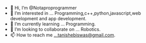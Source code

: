 - 👋 Hi, I’m @Notaproprogrammer
- 👀 I’m interested in ... Programming,c++,python,javascript,web development and app development.
- 🌱 I’m currently learning ... Programming.
- 💞️ I’m looking to collaborate on ... Robotics. 
- 📫 How to reach me ...tanishebiswas@gmail.com.

<!---
Notaproprogrammer/Notaproprogrammer is a ✨ special ✨ repository because its `README.md` (this file) appears on your GitHub profile.
You can click the Preview link to take a look at your changes.
--->
